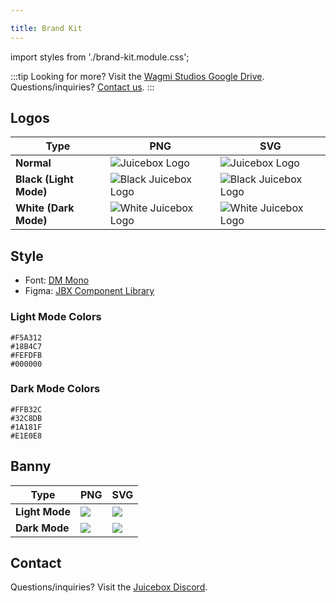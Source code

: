 ```yaml
---

title: Brand Kit
---
```


import styles from './brand-kit.module.css';

<style>{`img { max-width: 200px; }`}</style>

:::tip
Looking for more? Visit the [Wagmi Studios Google Drive](https://drive.google.com/drive/folders/1-06MIi6xI9PjM3ENoUsxe2R-aQe4-uL0). <br/>
Questions/inquiries? [Contact us](https://juicebox.money/contact).
:::

## Logos
|Type|PNG|SVG|
|-|-|-|
|**Normal**|![Juicebox Logo](logo.webp)|![Juicebox Logo](logo.svg)|
|**Black (Light Mode)**|![Black Juicebox Logo](logo_black.webp)|![Black Juicebox Logo](logo_black.svg)|
|**White (Dark Mode)**|![White Juicebox Logo](logo_white.webp)|![White Juicebox Logo](logo_white.svg)|

## Style

- Font: [DM Mono](https://fonts.google.com/specimen/DM+Mono)
- Figma: [JBX Component Library](https://www.figma.com/file/HKqBimsKpOxI4oJtqQcv6P/JBX-Component-Library?node-id=1511%3A2594&t=AP5re54kgs93OOkf-1)

### Light Mode Colors

<div className={styles.color} style={{backgroundColor: '#F5A312'}}>
<code>#F5A312</code>
</div>
<div className={styles.color} style={{backgroundColor: '#18B4C7'}}>
<code>#18B4C7</code>
</div>
<div className={styles.color} style={{backgroundColor: '#FEFDFB'}}>
<code>#FEFDFB</code>
</div>
<div className={styles.color} style={{backgroundColor: '#000000'}}>
<code>#000000</code>
</div>

### Dark Mode Colors

<div className={styles.color} style={{backgroundColor: '#FFB32C'}}>
<code>#FFB32C</code>
</div>
<div className={styles.color} style={{backgroundColor: '#32C8DB'}}>
<code>#32C8DB</code>
</div>
<div className={styles.color} style={{backgroundColor: '#1A181F'}}>
<code>#1A181F</code>
</div>
<div className={styles.color} style={{backgroundColor: '#E1E0E8'}}>
<code>#E1E0E8</code>
</div>

## Banny

|Type|PNG|SVG|
|-|-|-|
|**Light Mode**|![](banny_light.webp)|![](banny_light.svg)|
|**Dark Mode**|![](banny_dark.webp)|![](banny_dark.svg)|

## Contact

Questions/inquiries? Visit the [Juicebox Discord](https://discord.gg/juicebox).
